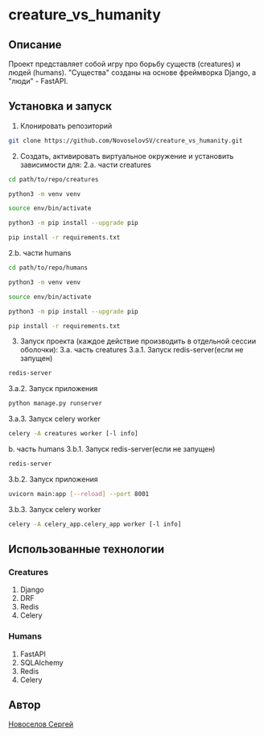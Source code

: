 # creature_vs_humanity
## Описание
Проект представляет собой игру про борьбу существ (creatures) и людей (humans). "Существа" созданы на основе фреймворка Django, а "люди" - FastAPI.
## Установка и запуск
 1. Клонировать репозиторий
```bash
git clone https://github.com/NovoselovSV/creature_vs_humanity.git
```
 2. Создать, активировать виртуальное окружение и установить зависимости для:
  2.a. части creatures
```bash
cd path/to/repo/creatures
```
```bash
python3 -m venv venv
```
```bash
source env/bin/activate
```
```bash
python3 -m pip install --upgrade pip
```
```bash
pip install -r requirements.txt
```
  2.b. части humans
```bash
cd path/to/repo/humans
```
```bash
python3 -m venv venv
```
```bash
source env/bin/activate
```
```bash
python3 -m pip install --upgrade pip
```
```bash
pip install -r requirements.txt
```
 3. Запуск проекта (каждое действие производить в отдельной сессии оболочки):
  3.a. часть creatures
   3.a.1. Запуск redis-server(если не запущен)
```bash
redis-server
```
   3.a.2. Запуск приложения
```bash
python manage.py runserver
```
   3.a.3. Запуск celery worker
```bash
celery -A creatures worker [-l info]
```
  b. часть humans
   3.b.1. Запуск redis-server(если не запущен)
```bash
redis-server
```
   3.b.2. Запуск приложения
```bash
uvicorn main:app [--reload] --port 8001
```
   3.b.3. Запуск celery worker
```bash
celery -A celery_app.celery_app worker [-l info]
```
## Использованные технологии
### Creatures
 1. Django
 2. DRF
 3. Redis
 4. Celery
### Humans
 1. FastAPI
 2. SQLAlchemy
 3. Redis
 4. Celery
## Автор
[Новоселов Сергей](https://github.com/NovoselovSV)
